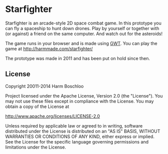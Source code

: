# Starfighter

Starfighter is an arcade-style 2D space combat game. In this prototype you can fly a spaceship to hunt down drones. Play by yourself or together with (or against) a friend on the same computer. And watch out for the asteroids!

The game runs in your browser and is made using [GWT](http://www.gwtproject.org/). You can play the game at <http://harmmade.com/starfighter/>

The prototype was made in 2011 and has been put on hold since then.

## License

Copyright 20011-2014 Harm Boschloo

Project licensed under the Apache License, Version 2.0 (the "License"). You may not use these files except in compliance with the License. You may obtain a copy of the License at

<http://www.apache.org/licenses/LICENSE-2.0>

Unless required by applicable law or agreed to in writing, software
distributed under the License is distributed on an "AS IS" BASIS,
WITHOUT WARRANTIES OR CONDITIONS OF ANY KIND, either express or implied.
See the License for the specific language governing permissions and
limitations under the License.